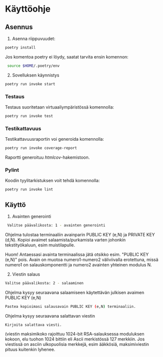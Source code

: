 # Käyttöohje

## Asennus

1. Asenna riippuvuudet:
```bash
poetry install
```
Jos komentoa poetry ei löydy, saatat tarvita ensin komennon:
```bash
 source $HOME/.poetry/env
```
2. Sovelluksen käynnistys
```bash
poetry run invoke start
```
### Testaus

Testaus suoritetaan virtuaaliympäristössä komennolla:
```bash
poetry run invoke test
```
### Testikattavuus

Testikattavuusraportin voi generoida komennolla:
```bash
poetry run invoke coverage-report 
```
Raportti generoituu _htmlcov_-hakemistoon.

### Pylint

Koodin tyylitarkistuksen voit tehdä komennolla:
```bash
poetry run invoke lint 
```

## Käyttö

1. Avainten generointi

```bash
 Valitse päävalikosta: 1 - avainten generointi 
```
Ohjelma tulostaa terminaaliin avainparin PUBLIC KEY (e,N) ja PRIVATE KEY (d,N).
Kopioi avaimet salaamista/purkamista varten johonkin tekstityökaluun, esim muistilapulle.

Huom! Antaessasi avainta terminaalissa jätä otsikko esim. "PUBLIC KEY (e,N)" pois. 
Avain on muotoa numero1-numero2 väliviivalla erotettuna, missä numero1 on salauskomponentti ja numero2 avainten yhteinen modulus N.

2. Viestin salaus
```bash
Valitse päävalikosta: 2 - salaaminen 
```
Ohjelma kysyy seuraavana salaamiseen käytettävän julkisen avaimen PUBLIC KEY (e,N)

```bash
Pastea kopioimasi salausavain PUBLIC KEY (e,N) terminaaliin.
```
Ohjelma kysyy seuraavana salattavan viestin

```bash
Kirjoita salattava viesti.
```

(viestin maksimikoko rajoittuu 1024-bit RSA-salauksessa moduluksen kokoon, elu tuohon 1024 bittiin eli Ascii merkistössä 127 merkkiin.
Jos viestissä on asciin ulkopuolisia merkkejä, esim ääkkösiä, maksimiviestin pituus kuitenkin lyhenee.


